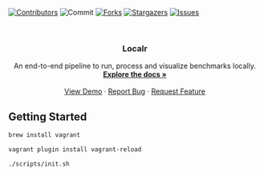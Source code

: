 <div id="top"></div>

<!-- PROJECT SHIELDS -->
<!--
*** I'm using markdown "reference style" links for readability.
*** Reference links are enclosed in brackets [ ] instead of parentheses ( ).
*** See the bottom of this document for the declaration of the reference variables
*** for contributors-url, forks-url, etc. This is an optional, concise syntax you may use.
*** https://www.markdownguide.org/basic-syntax/#reference-style-links
-->
[![Contributors][contributors-shield]][contributors-url]
![Commit][commit-shield]
[![Forks][forks-shield]][forks-url]
[![Stargazers][stars-shield]][stars-url]
[![Issues][issues-shield]][issues-url]



<!-- PROJECT LOGO -->
<br />
<div align="center">

  <h3 align="center">Localr</h3>

  <p align="center">
    An end-to-end pipeline to run, process and visualize benchmarks locally.
    <br />
    <a href="#"><strong>Explore the docs »</strong></a>
    <br />
    <br />
    <a href="#">View Demo</a>
    ·
    <a href="#">Report Bug</a>
    ·
    <a href="#">Request Feature</a>
  </p>
</div>



<!-- MARKDOWN LINKS & IMAGES -->
<!-- https://www.markdownguide.org/basic-syntax/#reference-style-links -->
[contributors-shield]: https://img.shields.io/github/contributors/Alphacode18/Localr?style=for-the-badge
[contributors-url]: https://github.com/Alphacode18/Localr/graphs/contributors
[commit-shield]: https://img.shields.io/github/commit-activity/w/Alphacode18/Localr?style=for-the-badge
[forks-shield]: https://img.shields.io/github/forks/Alphacode18/Localr?style=for-the-badge
[forks-url]: https://github.com/Alphacode18/Localr/network/members
[stars-shield]: https://img.shields.io/github/stars/Alphacode18/Localr?style=for-the-badge
[stars-url]: https://github.com/Alphacode18/Localr/stargazers
[issues-shield]: https://img.shields.io/github/issues/Alphacode18/Localr?style=for-the-badge
[issues-url]: https://github.com/Alphacode18/Localr/issues
[license-shield]: https://img.shields.io/github/license/Alphacode18/Localr?style=for-the-badge
[license-url]: https://github.com/Alphacode18/Localr/blob/master/LICENSE.txt


## Getting Started

```sh
brew install vagrant

vagrant plugin install vagrant-reload

./scripts/init.sh
```

